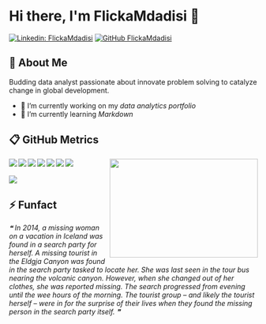 # Hi there, I'm FlickaMdadisi 👋

[![Linkedin: FlickaMdadisi](https://img.shields.io/badge/-FlickaMdadisi-blue?style=flat-square&logo=Linkedin&logoColor=white&link=https://www.linkedin.com/in/FlickaMdadisi/)](https://www.linkedin.com/in/FlickaMdadisi/)
[![GitHub FlickaMdadisi](https://img.shields.io/github/followers/FlickaMdadisi?label=follow&style=social)](https://github.com/FlickaMadadisi)

## 🚀 About Me
Budding data analyst passionate about innovate problem solving to catalyze change in global development.
- 🔭 I’m currently working on my _data analytics portfolio_ 
- 🌱 I’m currently learning _Markdown_

## :clipboard: GitHub Metrics 
<img align="left" src="https://github-readme-stats.vercel.app/api?username=FlickaMdadisi&show_icons=true&theme=merko&bg_color=00000000" />
<img align="right" width="300" height="200"  src="https://media.giphy.com/media/3oriNLCq45I9mdJK1y/giphy.gif" />

<img align="left" src="https://img.shields.io/badge/RStudio-75AADB?style=for-the-badge&logo=RStudio&logoColor=white" />
<img align="left" src="https://img.shields.io/badge/Python-FFD43B?style=for-the-badge&logo=python&logoColor=blue" />
<img align="left" src="https://img.shields.io/badge/Tableau-E97627?style=for-the-badge&logo=Tableau&logoColor=white" />
<img align="left" src="https://img.shields.io/badge/Medium-12100E?style=for-the-badge&logo=medium&logoColor=whit" />
<img align="left" src="https://img.shields.io/badge/Salesforce-00A1E0?style=for-the-badge&logo=Salesforce&logoColor=white" />
<img align="left" src="https://img.shields.io/badge/Canva-%2300C4CC.svg?&style=for-the-badge&logo=Canva&logoColor=white" />
<br>
<br>
<img src="https://github-readme-activity-graph.cyclic.app/graph?username=FlickaMdadisi&theme=merko" />

## ⚡ Funfact
<!--STARTS_HERE_QUOTE_README-->
<i>❝
In 2014, a missing woman on a vacation in Iceland was found in a search party for herself. A missing tourist in the Eldgja Canyon was found in the search party tasked to locate her. She was last seen in the tour bus nearing the volcanic canyon. However, when she changed out of her clothes, she was reported missing. The search progressed from evening until the wee hours of the morning. The tourist group – and likely the tourist herself – were in for the surprise of their lives when they found the missing person in the search party itself. ❞</i>
<!--ENDS_HERE_QUOTE_README-->
